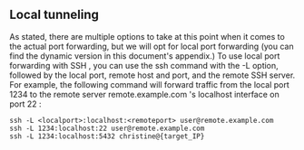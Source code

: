 ## Local tunneling
As stated, there are multiple options to take at this point when it comes to the actual port forwarding, but we will opt for local port forwarding (you can find the dynamic version in this document's appendix.) To use local port forwarding with SSH , you can use the ssh command with the -L option, followed by the local port, remote host and port, and the remote SSH server. For example, the following command will forward traffic from the local port 1234 to the remote server remote.example.com 's localhost interface on port 22 :
```
ssh -L <localport>:localhost:<remoteport> user@remote.example.com
ssh -L 1234:localhost:22 user@remote.example.com
ssh -L 1234:localhost:5432 christine@{target_IP}
```

